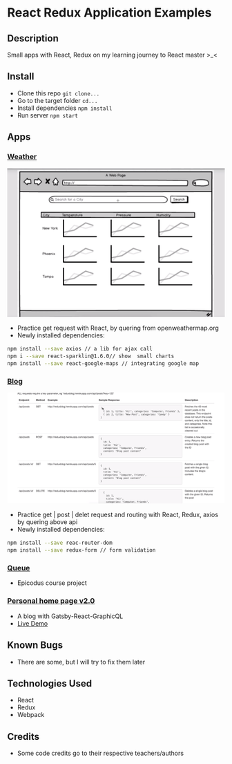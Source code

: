 # React Redux Application Examples

## Description

Small apps with React, Redux on my learning journey to React master >_<

## Install

- Clone this repo `git clone...` 
- Go to the target folder `cd...` 
- Install dependencies `npm install`
- Run server `npm start`

## Apps

### [Weather](./weather/) 

![weather](./weather/imgs/weather.png)

- Practice get request with React, by quering from openweathermap.org
- Newly installed dependencies:

```bash
npm install --save axios // a lib for ajax call
npm i --save react-sparklin@1.6.0// show  small charts
npm install --save react-google-maps // integrating google map

```

### [Blog](./blog/) 

![blog](./blog/img/preview.png)

- Practice get | post | delet request and routing with React, Redux, axios by quering above api
- Newly installed dependencies:

```bash
npm install --save reac-router-dom 
npm install --save redux-form // form validation

```

### [Queue](./ep-Re)

- Epicodus course project

### [Personal home page v2.0](./php2)

- A blog with Gatsby-React-GraphicQL
- [Live Demo](http://adrianawritescode.com/blog)

## Known Bugs

- There are some, but I will try to fix them later

## Technologies Used

- React
- Redux
- Webpack

## Credits

- Some code credits go to their respective teachers/authors